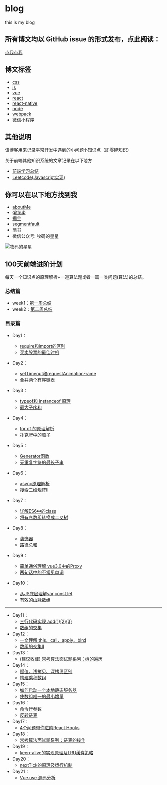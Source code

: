 # blog
 this is my blog
## 所有博文均以 GitHub issue 的形式发布，点此阅读：
[点我点我](https://github.com/funnycoderstar/blog/issues)

## 博文标签
- [css](https://github.com/funnycoderstar/blog/issues?utf8=%E2%9C%93&q=css)
- [js](https://github.com/funnycoderstar/blog/issues?utf8=%E2%9C%93&q=js)
- [vue](https://github.com/funnycoderstar/blog/issues?utf8=%E2%9C%93&q=vue)
- [react](https://github.com/funnycoderstar/blog/issues?utf8=%E2%9C%93&q=react)
- [react-native](https://github.com/funnycoderstar/blog/issues?utf8=%E2%9C%93&q=react-native)
- [node](https://github.com/funnycoderstar/blog/issues?utf8=%E2%9C%93&q=node)
- [webpack](https://github.com/funnycoderstar/blog/issues?utf8=%E2%9C%93&q=webpack)
- [微信小程序](https://github.com/funnycoderstar/blog/issues?utf8=%E2%9C%93&q=wxapp)
## 其他说明
该博客用来记录平常开发中遇到的小问题小知识点（即零碎知识）

关于前端其他知识系统的文章记录在以下地方
- [前端学习总结](https://wangyaxing.cn/summary/)
- [Leetcode(Javascript实现)](https://wangyaxing.cn/leetcode/)


## 你可以在以下地方找到我
- [aboutMe](http://wangyaxing.cn/)
- [github](https://github.com/funnycoderstar)
- [掘金](https://juejin.im/user/58c6a15544d9040068046025/activities)
- [segmentfault](https://segmentfault.com/u/funnycoderstar)
- [简书](https://www.jianshu.com/u/92fec6da2d1a)
- 微信公众号: 牧码的星星

![牧码的星星](https://cdn.suisuijiang.com/ImageMessage/5adad39555703565e79040fa_1583655092168.png)

## 100天前端进阶计划
每天一个知识点的原理解析+一道算法题或者一篇一类问题(算法)的总结。

### 总结篇
- week1：[第一周总结](https://github.com/funnycoderstar/blog/issues/105)
- week2：[第二周总结](https://github.com/funnycoderstar/blog/issues/116)
### 目录篇

- Day1：
    - [require和import的区别](https://github.com/funnycoderstar/blog/issues/106)
    - [买卖股票的最佳时机](https://github.com/funnycoderstar/leetcode/issues/57)
- Day2：
    - [setTimeout和requestAnimationFrame](https://github.com/funnycoderstar/blog/issues/107)
    - [合并两个有序链表]()
- Day3：
    - [typeof和 instanceof 原理](https://github.com/funnycoderstar/blog/issues/108)
    - [最大子序和](https://github.com/funnycoderstar/leetcode/issues/48)
- Day4：
    - [for of 的原理解析](https://github.com/funnycoderstar/blog/issues/109)
    -  [扑克牌中的顺子](https://github.com/funnycoderstar/leetcode/issues/58)
- Day5：
    - [Generator函数](https://github.com/funnycoderstar/blog/issues/104)
    - [无重复字符的最长子串](https://github.com/funnycoderstar/leetcode/issues/32)

- Day6：
    - [async原理解析](https://github.com/funnycoderstar/blog/issues/110)
    - [搜索二维矩阵II](https://github.com/funnycoderstar/leetcode/issues/47)
- Day7：
   - [详解ES6中的class](https://github.com/funnycoderstar/blog/issues/111)
   - [将有序数组转换成二叉树](https://github.com/funnycoderstar/leetcode/issues/7) 
- Day8：
   - [装饰器](https://github.com/funnycoderstar/blog/issues/112)
   - [路径总和](https://github.com/funnycoderstar/leetcode/issues/8)
- Day9：
   - [简单通俗理解 vue3.0中的Proxy](https://github.com/funnycoderstar/blog/issues/113)
   - [两句话中的不常见单词](https://github.com/funnycoderstar/leetcode/issues/19)
- Day10：
   - [从JS底层理解var,const,let ](https://github.com/funnycoderstar/blog/issues/114)
   - [有效的山脉数组](https://github.com/funnycoderstar/leetcode/issues/36)
---

- Day11：
   - [三行代码实现 add(1)(2)(3)](https://github.com/funnycoderstar/blog/issues/117)
   - [数组的交集](https://github.com/funnycoderstar/leetcode/issues/59)
- Day12：
   - [一文理解 this、call、apply、bind](https://github.com/funnycoderstar/blog/issues/118)
   - [数组的交集II](https://github.com/funnycoderstar/leetcode/issues/60)
- Day13：
   - [(建议收藏) 常考算法面试题系列：树的遍历](https://github.com/funnycoderstar/leetcode/issues/61)
- Day14：
   - [赋值、浅拷贝、深拷贝区别](https://github.com/funnycoderstar/blog/issues/119)
   - [构建乘积数组](https://github.com/funnycoderstar/leetcode/issues/62)
- Day15：
   - [如何启动一个本地静态服务器](https://github.com/funnycoderstar/blog/issues/72)
   - [使数组唯一的最小增量](https://github.com/funnycoderstar/leetcode/issues/63)
- Day16：
   - [命令行参数](https://github.com/funnycoderstar/blog/issues/41)
   - [反转链表](https://github.com/funnycoderstar/leetcode/issues/54)
- Day17：
   - [4个问题带你进阶React Hooks](https://github.com/funnycoderstar/blog/issues/120)
- Day18：
   - [常考算法面试题系列：链表的操作](https://github.com/funnycoderstar/leetcode/issues/64)
- Day19：
   - [keep-alive的实现原理及LRU缓存策略](https://github.com/funnycoderstar/blog/issues/121)
- Day20：
   - [nextTick的原理及运行机制](https://github.com/funnycoderstar/blog/issues/123)
- Day21：
   - [Vue.use 源码分析](https://github.com/funnycoderstar/blog/issues/124)